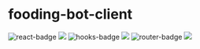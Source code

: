 # fooding-bot-client


![react-badge](https://img.shields.io/badge/react-17.0.1-005571) <img src="https://img.shields.io/badge/React-005571?style=flat-square&logo=React&logoColor=white"/>
![hooks-badge](https://img.shields.io/badge/hooks-17.0.1-F68315) <img src="https://img.shields.io/badge/Hooks-F68315?style=flat-square&logo=Hexo&logoColor=white"/>
![router-badge](https://img.shields.io/badge/react/router-5.2.0-CA4245) <img src="https://img.shields.io/badge/React Router-CA4245?style=flat-square&logo=Hexo&logoColor=white"/>
